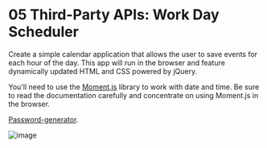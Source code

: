 
# 05 Third-Party APIs: Work Day Scheduler

Create a simple calendar application that allows the user to save events for each hour of the day. This app will run in the browser and feature dynamically updated HTML and CSS powered by jQuery.

You'll need to use the [Moment.js](https://momentjs.com/) library to work with date and time. Be sure to read the documentation carefully and concentrate on using Moment.js in the browser.

[Password-generator](https://mando619.github.io/Password-generator/).

![image](https://user-images.githubusercontent.com/65925169/89350700-5e476680-d665-11ea-8f42-4cdad58dac57.png)


## 

